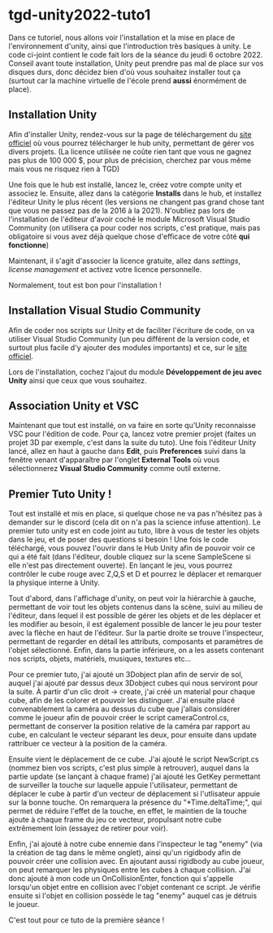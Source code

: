# tgd-unity2022-tuto1

Dans ce tutoriel, nous allons voir l'installation et la mise en place de l'environnement d'unity, ainsi que l'introduction très basiques à unity. Le code ci-joint contient le code fait lors de la séance du jeudi 6 octobre 2022.
Conseil avant toute installation, Unity peut prendre pas mal de place sur vos disques durs, donc décidez bien d'où vous souhaitez installer tout ça (surtout car la machine virtuelle de l'école prend **aussi** énormément de place).

## Installation Unity

Afin d'installer Unity, rendez-vous sur la page de téléchargement du [site officiel](https://unity.com/fr/download) où vous pourrez télécharger le hub unity, permettant de gérer vos divers projets. (La licence utilisée ne coûte rien tant que vous ne gagnez pas plus de 100 000 $, pour plus de précision, cherchez par vous même mais vous ne risquez rien à TGD)

Une fois que le hub est installé, lancez le, créez votre compte unity et associez le. Ensuite, allez dans la catégorie **Installs** dans le hub, et installez l'éditeur Unity le plus récent (les versions ne changent pas grand chose tant que vous ne passez pas de la 2016 à la 2021). N'oubliez pas lors de l'installation de l'éditeur d'avoir coché le module Microsoft Visual Studio Community (on utilisera ça pour coder nos scripts, c'est pratique, mais pas obligatoire si vous avez déjà quelque chose d'efficace de votre côté **qui fonctionne**)

Maintenant, il s'agit d'associer la licence gratuite, allez dans *settings*, *license management* et activez votre licence personnelle.

Normalement, tout est bon pour l'installation !


## Installation Visual Studio Community 

Afin de coder nos scripts sur Unity et de faciliter l'écriture de code, on va utiliser Visual Studio Community (un peu différent de la version code, et surtout plus facile d'y ajouter des modules importants) et ce, sur le [site officiel](https://visualstudio.microsoft.com/fr/vs/community/).

Lors de l'installation, cochez l'ajout du module **Développement de jeu avec Unity** ainsi que ceux que vous souhaitez.


## Association Unity et VSC

Maintenant que tout est installé, on va faire en sorte qu'Unity reconnaisse VSC pour l'édition de code.
Pour ça, lancez votre premier projet (faites un projet 3D par exemple, c'est dans la suite du tuto).
Une fois l'éditeur Unity lancé, allez en haut à gauche dans **Edit**, puis **Preferences** suivi dans la fenêtre venant d'apparaître par l'onglet **External Tools** où vous sélectionnerez **Visual Studio Community** comme outil externe.


## Premier Tuto Unity !

Tout est installé et mis en place, si quelque chose ne va pas n'hésitez pas à demander sur le discord (cela dit on n'a pas la science infuse attention).
Le premier tuto unity est en code joint au tuto, libre à vous de tester les objets dans le jeu, et de poser des questions si besoin !
Une fois le code téléchargé, vous pouvez l'ouvrir dans le Hub Unity afin de pouvoir voir ce qui a été fait (dans l'éditeur, double cliquez sur la scene SampleScene si elle n'est pas directement ouverte). En lançant le jeu, vous pourrez contrôler le cube rouge avec Z,Q,S et D et pourrez le déplacer et remarquer la physique interne à Unity.

Tout d'abord, dans l'affichage d'unity, on peut voir la hiérarchie à gauche, permettant de voir tout les objets contenus dans la scène, suivi au milieu de l'éditeur, dans lequel il est possible de gérer les objets et de les déplacer et les modifier au besoin, il est également possible de lancer le jeu pour tester avec la flèche en haut de l'éditeur. Sur la partie droite se trouve l'inspecteur, permettant de regarder en détail les attributs, composants et paramètres de l'objet sélectionné.  Enfin, dans la partie inférieure, on a les assets contenant nos scripts, objets, matériels, musiques, textures etc...

Pour ce premier tuto, j'ai ajouté un 3Dobject plan afin de servir de sol, auquel j'ai ajouté par dessus deux 3Dobject cubes qui nous serviront pour la suite.
À partir d'un clic droit -> create, j'ai créé un material pour chaque cube, afin de les colorer et pouvoir les distinguer. J'ai ensuite placé convenablement la caméra au dessus du cube que j'allais considérer comme le joueur afin de pouvoir créer le script cameraControl.cs, permettant de conserver la position relative de la caméra par rapport au cube, en calculant le vecteur séparant les deux, pour ensuite dans update rattribuer ce vecteur à la position de la caméra.

Ensuite vient le déplacement de ce cube. J'ai ajouté le script NewScript.cs (nommez bien vos scripts, c'est plus simple à retrouver), auquel dans la partie update (se lançant à chaque frame) j'ai ajouté les GetKey permettant de surveiller la touche sur laquelle appuie l'utilisateur, permettant de déplacer le cube à partir d'un vecteur de déplacement si l'utlisateur appuie sur la bonne touche. On remarquera la présence du "\*Time.deltaTime;", qui permet de réduire l'effet de la touche, en effet, le maintien de la touche ajoute à chaque frame du jeu ce vecteur, propulsant notre cube extrêmement loin (essayez de retirer pour voir). 

Enfin, j'ai ajouté à notre cube ennemie dans l'inspecteur le tag "enemy" (via la création de tag dans le même onglet), ainsi qu'un rigidbody afin de pouvoir créer une collision avec. En ajoutant aussi rigidbody au cube joueur, on peut remarquer les physiques entre les cubes à chaque collision.
J'ai donc ajouté à mon code un OnCollisionEnter, fonction qui s'appelle lorsqu'un objet entre en collision avec l'objet contenant ce script. Je vérifie ensuite si l'objet en collision possède le tag "enemy" auquel cas je détruis le joueur.

C'est tout pour ce tuto de la première séance ! 

